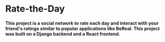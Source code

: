 # Rate-the-Day

#### This project is a social network to rate each day and interact with your friend's ratings similar to popular applications like BeReal. This project was built on a Django backend and a React frontend.
